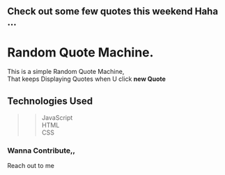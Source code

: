 ## Check out some few quotes this weekend Haha  ...
#   Random Quote Machine. <br>
This is a simple Random Quote Machine, <br>
That keeps Displaying Quotes when U click **new Quote**
 ## Technologies Used
 >> JavaScript<br>
>> HTML<br>
>> CSS<br>

### Wanna Contribute,,
Reach out to me
